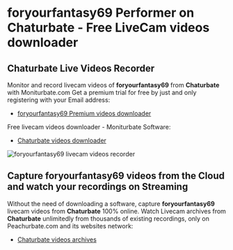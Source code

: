 # foryourfantasy69 Performer on Chaturbate - Free LiveCam videos downloader

## Chaturbate Live Videos Recorder

Monitor and record livecam videos of **foryourfantasy69** from **Chaturbate** with Moniturbate.com
Get a premium trial for free by just and only registering with your Email address:
* [foryourfantasy69 Premium videos downloader](https://moniturbate.com/request-demo-licence-key.html)

Free livecam videos downloader - Moniturbate Software:
* [Chaturbate videos downloader](https://moniturbate.com/moniturbate-download-software.html)

![foryourfantasy69 livecam videos recorder](https://peachurnet.com/templates/moniturbate-software.png)


## Capture foryourfantasy69 videos from the Cloud and watch your recordings on Streaming

Without the need of downloading a software, capture **foryourfantasy69** livecam videos from **Chaturbate** 100% online.
Watch Livecam archives from **Chaturbate** unlimitedly from thousands of existing recordings, only on Peachurbate.com and its websites network:
* [Chaturbate videos archives](https://peachurnet.com/)